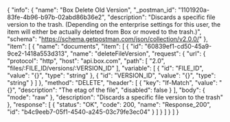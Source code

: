 {
  "info": {
    "name": "Box Delete Old Version",
    "_postman_id": "1101920a-83fe-4b96-b97b-02abd86b36e2",
    "description": "Discards a specific file version to the trash. (Depending on the enterprise settings for this user, the item will either be actually deleted from Box or moved to the trash.)",
    "schema": "https://schema.getpostman.com/json/collection/v2.0.0/"
  },
  "item": [
    {
      "name": "documents",
      "item": [
        {
          "id": "60839ef1-cd50-45a9-9ce2-1418a553d313",
          "name": "deleteFileVersion",
          "request": {
            "url": {
              "protocol": "http",
              "host": "api.box.com",
              "path": [
                "2.0",
                "files/:FILE_ID/versions/:VERSION_ID"
              ],
              "variable": [
                {
                  "id": "FILE_ID",
                  "value": "{}",
                  "type": "string"
                },
                {
                  "id": "VERSION_ID",
                  "value": "{}",
                  "type": "string"
                }
              ]
            },
            "method": "DELETE",
            "header": [
              {
                "key": "If-Match",
                "value": "{}",
                "description": "The etag of the file",
                "disabled": false
              }
            ],
            "body": {
              "mode": "raw"
            },
            "description": "Discards a specific file version to the trash"
          },
          "response": [
            {
              "status": "OK",
              "code": 200,
              "name": "Response_200",
              "id": "b4c9eeb7-05f1-4540-a245-03c79fe3ec04"
            }
          ]
        }
      ]
    }
  ]
}